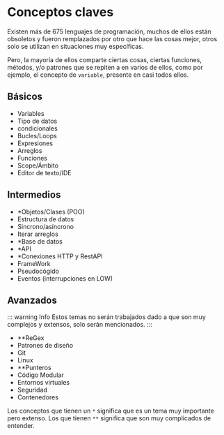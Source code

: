 # Conceptos claves

Existen más de 675 lenguajes de programación, muchos de ellos están obsoletos y fueron remplazados por otro que hace las cosas mejor, otros solo se utilizan en situaciones muy específicas.

Pero, la mayoría de ellos comparte ciertas cosas, ciertas funciones, métodos, y/o patrones que se repiten a en varios de ellos, como por ejemplo, el concepto de `variable`, presente en casi todos ellos.

## Básicos

- Variables
- Tipo de datos
- condicionales
- Bucles/Loops
- Expresiones
- Arreglos
- Funciones
- Scope/Ámbito
- Editor de texto/IDE

## Intermedios

- *Objetos/Clases (POO)
- Estructura de datos
- Sincrono/asíncrono
- Iterar arreglos
- *Base de datos
- *API
- *Conexiones HTTP y RestAPI
- FrameWork
- Pseudocógido
- Eventos (interrupciones en LOW)

## Avanzados

::: warning Info
Estos temas no serán trabajados dado a que son muy complejos y extensos, solo serán mencionados.
:::

- **ReGex
- Patrones de diseño
- Git
- Linux
- **Punteros
- Código Modular
- Entornos virtuales
- Seguridad
- Contenedores

Los conceptos que tienen un `*` significa que es un tema muy importante pero extenso. Los que tienen `**` significa que son muy complicados de entender. 